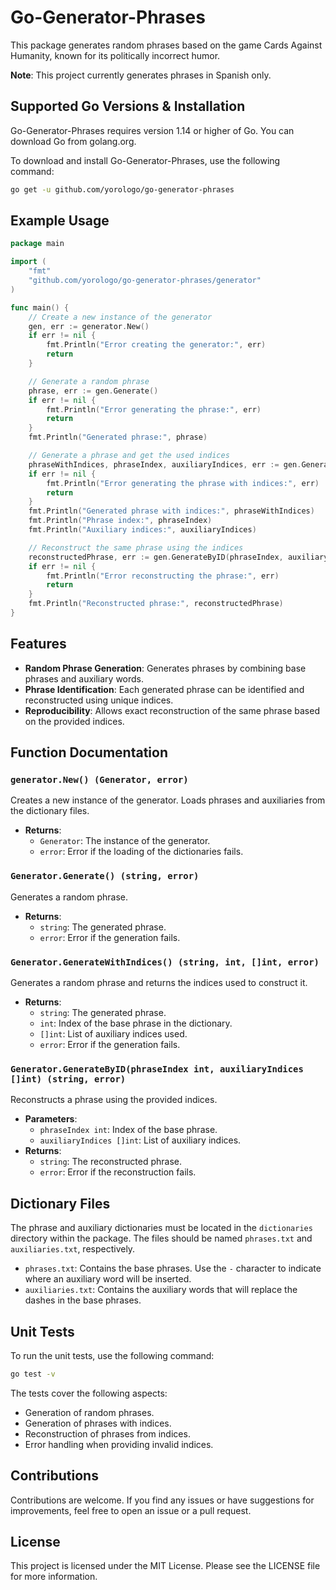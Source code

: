 # Go-Generator-Phrases

This package generates random phrases based on the game Cards Against Humanity, known for its politically incorrect humor. 

**Note**: This project currently generates phrases in Spanish only.

## Supported Go Versions & Installation

Go-Generator-Phrases requires version 1.14 or higher of Go. You can download Go from golang.org.

To download and install Go-Generator-Phrases, use the following command:

```bash
go get -u github.com/yorologo/go-generator-phrases
```

## Example Usage

```go
package main

import (
    "fmt"
    "github.com/yorologo/go-generator-phrases/generator"
)

func main() {
    // Create a new instance of the generator
    gen, err := generator.New()
    if err != nil {
        fmt.Println("Error creating the generator:", err)
        return
    }

    // Generate a random phrase
    phrase, err := gen.Generate()
    if err != nil {
        fmt.Println("Error generating the phrase:", err)
        return
    }
    fmt.Println("Generated phrase:", phrase)

    // Generate a phrase and get the used indices
    phraseWithIndices, phraseIndex, auxiliaryIndices, err := gen.GenerateWithIndices()
    if err != nil {
        fmt.Println("Error generating the phrase with indices:", err)
        return
    }
    fmt.Println("Generated phrase with indices:", phraseWithIndices)
    fmt.Println("Phrase index:", phraseIndex)
    fmt.Println("Auxiliary indices:", auxiliaryIndices)

    // Reconstruct the same phrase using the indices
    reconstructedPhrase, err := gen.GenerateByID(phraseIndex, auxiliaryIndices)
    if err != nil {
        fmt.Println("Error reconstructing the phrase:", err)
        return
    }
    fmt.Println("Reconstructed phrase:", reconstructedPhrase)
}
```

## Features

- **Random Phrase Generation**: Generates phrases by combining base phrases and auxiliary words.
- **Phrase Identification**: Each generated phrase can be identified and reconstructed using unique indices.
- **Reproducibility**: Allows exact reconstruction of the same phrase based on the provided indices.

## Function Documentation

### `generator.New() (Generator, error)`

Creates a new instance of the generator. Loads phrases and auxiliaries from the dictionary files.

- **Returns**:
  - `Generator`: The instance of the generator.
  - `error`: Error if the loading of the dictionaries fails.

### `Generator.Generate() (string, error)`

Generates a random phrase.

- **Returns**:
  - `string`: The generated phrase.
  - `error`: Error if the generation fails.

### `Generator.GenerateWithIndices() (string, int, []int, error)`

Generates a random phrase and returns the indices used to construct it.

- **Returns**:
  - `string`: The generated phrase.
  - `int`: Index of the base phrase in the dictionary.
  - `[]int`: List of auxiliary indices used.
  - `error`: Error if the generation fails.

### `Generator.GenerateByID(phraseIndex int, auxiliaryIndices []int) (string, error)`

Reconstructs a phrase using the provided indices.

- **Parameters**:
  - `phraseIndex int`: Index of the base phrase.
  - `auxiliaryIndices []int`: List of auxiliary indices.
- **Returns**:
  - `string`: The reconstructed phrase.
  - `error`: Error if the reconstruction fails.

## Dictionary Files

The phrase and auxiliary dictionaries must be located in the `dictionaries` directory within the package. The files should be named `phrases.txt` and `auxiliaries.txt`, respectively.

- `phrases.txt`: Contains the base phrases. Use the `-` character to indicate where an auxiliary word will be inserted.
- `auxiliaries.txt`: Contains the auxiliary words that will replace the dashes in the base phrases.

## Unit Tests

To run the unit tests, use the following command:

```bash
go test -v
```

The tests cover the following aspects:

- Generation of random phrases.
- Generation of phrases with indices.
- Reconstruction of phrases from indices.
- Error handling when providing invalid indices.

## Contributions

Contributions are welcome. If you find any issues or have suggestions for improvements, feel free to open an issue or a pull request.

## License

This project is licensed under the MIT License. Please see the LICENSE file for more information.
